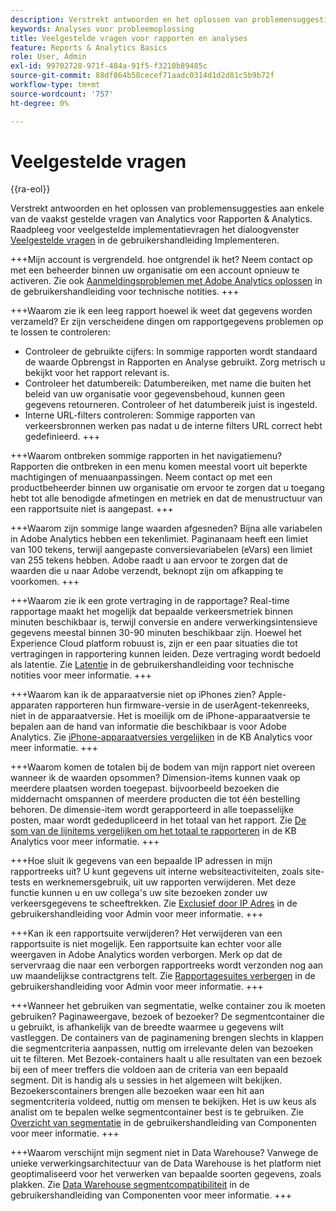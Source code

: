 ```yaml
---
description: Verstrekt antwoorden en het oplossen van problemensuggesties aan enkele van de vaakst gestelde vragen van Analytics.
keywords: Analyses voor probleemoplossing
title: Veelgestelde vragen voor rapporten en analyses
feature: Reports & Analytics Basics
role: User, Admin
exl-id: 99702728-971f-484a-91f5-f3210b89485c
source-git-commit: 88df864b58cecef71aadc0314d1d2d81c5b9b72f
workflow-type: tm+mt
source-wordcount: '757'
ht-degree: 0%

---
```


# Veelgestelde vragen

{{ra-eol}}

Verstrekt antwoorden en het oplossen van problemensuggesties aan enkele van de vaakst gestelde vragen van Analytics voor Rapporten &amp; Analytics. Raadpleeg voor veelgestelde implementatievragen het dialoogvenster [Veelgestelde vragen](/help/implement/faq.md) in de gebruikershandleiding Implementeren.

+++Mijn account is vergrendeld. hoe ontgrendel ik het?
Neem contact op met een beheerder binnen uw organisatie om een account opnieuw te activeren. Zie ook [Aanmeldingsproblemen met Adobe Analytics oplossen](/help/technotes/troubleshoot-login.md) in de gebruikershandleiding voor technische notities.
+++

+++Waarom zie ik een leeg rapport hoewel ik weet dat gegevens worden verzameld?
Er zijn verscheidene dingen om rapportgegevens problemen op te lossen te controleren:

* Controleer de gebruikte cijfers: In sommige rapporten wordt standaard de waarde Opbrengst in Rapporten en Analyse gebruikt. Zorg metrisch u bekijkt voor het rapport relevant is.
* Controleer het datumbereik: Datumbereiken, met name die buiten het beleid van uw organisatie voor gegevensbehoud, kunnen geen gegevens retourneren. Controleer of het datumbereik juist is ingesteld.
* Interne URL-filters controleren: Sommige rapporten van verkeersbronnen werken pas nadat u de interne filters URL correct hebt gedefinieerd.
+++

+++Waarom ontbreken sommige rapporten in het navigatiemenu?
Rapporten die ontbreken in een menu komen meestal voort uit beperkte machtigingen of menuaanpassingen. Neem contact op met een productbeheerder binnen uw organisatie om ervoor te zorgen dat u toegang hebt tot alle benodigde afmetingen en metriek en dat de menustructuur van een rapportsuite niet is aangepast.
+++

+++Waarom zijn sommige lange waarden afgesneden?
Bijna alle variabelen in Adobe Analytics hebben een tekenlimiet. Paginanaam heeft een limiet van 100 tekens, terwijl aangepaste conversievariabelen (eVars) een limiet van 255 tekens hebben. Adobe raadt u aan ervoor te zorgen dat de waarden die u naar Adobe verzendt, beknopt zijn om afkapping te voorkomen.
+++

+++Waarom zie ik een grote vertraging in de rapportage?
Real-time rapportage maakt het mogelijk dat bepaalde verkeersmetriek binnen minuten beschikbaar is, terwijl conversie en andere verwerkingsintensieve gegevens meestal binnen 30-90 minuten beschikbaar zijn. Hoewel het Experience Cloud platform robuust is, zijn er een paar situaties die tot vertragingen in rapportering kunnen leiden. Deze vertraging wordt bedoeld als latentie. Zie [Latentie](/help/technotes/latency.md) in de gebruikershandleiding voor technische notities voor meer informatie.
+++

+++Waarom kan ik de apparaatversie niet op iPhones zien?
Apple-apparaten rapporteren hun firmware-versie in de userAgent-tekenreeks, niet in de apparaatversie. Het is moeilijk om de iPhone-apparaatversie te bepalen aan de hand van informatie die beschikbaar is voor Adobe Analytics. Zie [iPhone-apparaatversies vergelijken](https://helpx.adobe.com/analytics/kb/comparing-iphone-device-versions.html) in de KB Analytics voor meer informatie.
+++

+++Waarom komen de totalen bij de bodem van mijn rapport niet overeen wanneer ik de waarden opsommen?
Dimension-items kunnen vaak op meerdere plaatsen worden toegepast. bijvoorbeeld bezoeken die middernacht omspannen of meerdere producten die tot één bestelling behoren. De dimensie-item wordt gerapporteerd in alle toepasselijke posten, maar wordt gededupliceerd in het totaal van het rapport. Zie [De som van de lijnitems vergelijken om het totaal te rapporteren](https://helpx.adobe.com/analytics/kb/sum-line-items-different-from-total.html) in de KB Analytics voor meer informatie.
+++

+++Hoe sluit ik gegevens van een bepaalde IP adressen in mijn rapportreeks uit?
U kunt gegevens uit interne websiteactiviteiten, zoals site-tests en werknemersgebruik, uit uw rapporten verwijderen. Met deze functie kunnen u en uw collega&#39;s uw site bezoeken zonder uw verkeersgegevens te scheeftrekken. Zie [Exclusief door IP Adres](/help/admin/admin/exclude-ip.md) in de gebruikershandleiding voor Admin voor meer informatie.
+++

+++Kan ik een rapportsuite verwijderen?
Het verwijderen van een rapportsuite is niet mogelijk. Een rapportsuite kan echter voor alle weergaven in Adobe Analytics worden verborgen. Merk op dat de servervraag die naar een verborgen rapportreeks wordt verzonden nog aan uw maandelijkse contractgrens telt. Zie [Rapportagesuites verbergen](/help/admin/admin/get-started/company/c-hide-report-suites.md) in de gebruikershandleiding voor Admin voor meer informatie.
+++

+++Wanneer het gebruiken van segmentatie, welke container zou ik moeten gebruiken? Paginaweergave, bezoek of bezoeker?
De segmentcontainer die u gebruikt, is afhankelijk van de breedte waarmee u gegevens wilt vastleggen. De containers van de paginamening brengen slechts in klappen die segmentcriteria aanpassen, nuttig om irrelevante delen van bezoeken uit te filteren. Met Bezoek-containers haalt u alle resultaten van een bezoek bij een of meer treffers die voldoen aan de criteria van een bepaald segment. Dit is handig als u sessies in het algemeen wilt bekijken. Bezoekerscontainers brengen alle bezoeken waar een hit aan segmentcriteria voldeed, nuttig om mensen te bekijken. Het is uw keus als analist om te bepalen welke segmentcontainer best is te gebruiken. Zie [Overzicht van segmentatie](/help/components/segmentation/seg-overview.md) in de gebruikershandleiding van Componenten voor meer informatie.
+++

+++Waarom verschijnt mijn segment niet in Data Warehouse?
Vanwege de unieke verwerkingsarchitectuur van de Data Warehouse is het platform niet geoptimaliseerd voor het verwerken van bepaalde soorten gegevens, zoals plakken. Zie [Data Warehouse segmentcompatibiliteit](/help/components/segmentation/seg-reference/seg-compatibility.md) in de gebruikershandleiding van Componenten voor meer informatie.
+++
